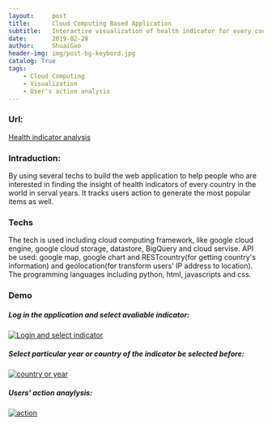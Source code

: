 ```yaml
---
layout:     post
title:      Cloud Computing Based Application
subtitle:   Interactive visualization of health indicator for every country in serval years
date:       2019-02-29
author:     ShuaiGao
header-img: img/post-bg-keybord.jpg
catalog: True
tags:
    - Cloud Computing
    - Visualization
	- User's action analysis
---
```


### Url:
[Health indicator analysis](https://s3596156-cc2019.appspot.com/ "Health indicator analysis")
### Intraduction:
By using several techs to build the web application to help people who are interested in finding the insight of health indicators of every country in the world in serval years. It tracks users action to generate the most popular items as well.
###  Techs
The tech is used including cloud computing framework, like google cloud engine, google cloud storage, datastore, BigQuery and cloud servise. API be used: google map, google chart and RESTcountry(for getting country's information) and geolocation(for transform users' IP address to location). The programming languages including python, html, javascripts and css.
### Demo
##### Log in the application and select avaliable indicator:
[![Login and select indicator](https://cl.ly/4fe7c9052c9f "Login and select indicator")](https://s3596156-cc2019.appspot.com "Login and select indicator")

##### Select particular year or country of the indicator be selected before:
[![country or year](https://cl.ly/692ec07ec69d "country or year")](https://s3596156-cc2019.appspot.com "country or year")

##### Users' action anaylysis:
[![action](https://cl.ly/78f76a08e604 "action")](https://s3596156-cc2019.appspot.com "action")